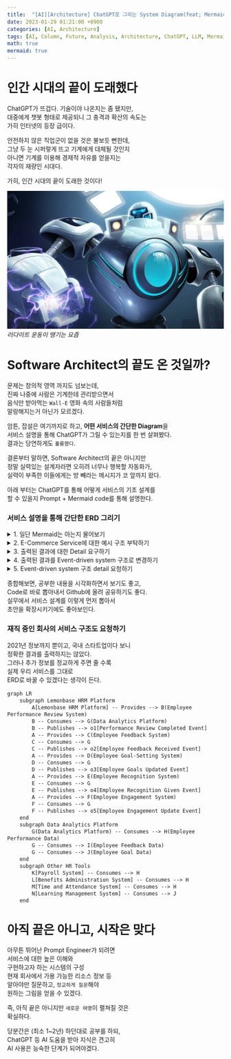 ```yaml
---
title:  "[AI][Architecture] ChatGPT로 그리는 System Diagram(feat; Mermaid)"
date: 2023-01-29 01:21:00 +0900
categories: [AI, Architecture]
tags: [AI, Column, Future, Analysis, Architecture, ChatGPT, LLM, Mermaid]
math: true
mermaid: true
---
```


# 인간 시대의 끝이 도래했다

ChatGPT가 뜨겁다. 기술이야 나온지는 좀 됐지만,   
대중에게 챗봇 형태로 제공되니 그 충격과 확산의 속도는   
가히 인터넷의 등장 급이다.   

안전하지 않은 직업군이 없을 것은 불보듯 뻔한데,   
그냥 두 눈 시퍼렇게 뜨고 기계에게 대체될 것인지   
아니면 기계를 이용해 경제적 자유를 얻을지는   
각자의 재량인 시대다.   

가히, 인간 시대의 끝이 도래한 것이다!   

![너 기름 샌다](/assets/media/20230220_ai_driven_architecture_0.png)
*러다이트 운동이 땡기는 요즘*

# Software Architect의 끝도 온 것일까?

문제는 창의적 영역 까지도 넘보는데,   
진짜 나중에 사람은 기계한테 관리받으면서   
음식만 받아먹는 `Wall-E` 영화 속의 사람들처럼   
말랑해지는거 아닌가 모르겠다.   

암튼, 잡설은 여기까지로 하고, **어떤 서비스의 간단한 Diagram**을   
서비스 설명을 통해 ChatGPT가 그릴 수 있는지를 한 번 살펴봤다.   
결과는 당연하게도 `훌륭했다`.   

결론부터 말하면, Software Architect의 끝은 아니지만   
정말 실력있는 설계자라면 오히려 너무나 행복할 자동화가,   
실력이 부족한 이들에게는 방 빼라는 메시지가 코 앞까지 왔다.   

아래 부터는 ChatGPT를 통해 어떻게 서비스의 기초 설계를   
할 수 있을지 Prompt + Mermaid code를 통해 설명한다.   

### 서비스 설명을 통해 간단한 ERD 그리기

<details>   
    <summary>1. 일단 Mermaid는 아는지 물어보기</summary>   

    > prompt
    ```
    Did you hear about Mermaid for markdown drawing language?
    ```
    > result
    ```
    Yes, I am aware of Mermaid, a popular markdown-based language for generating diagrams and flowcharts.
    ...
    ```

</details>

<details>   
    <summary>2. E-Commerce Service에 대한 예시 구조 부탁하기</summary>   

> prompt
```
Great! Then, can you write the structure of example of E-Commerce service into Mermaid?
```
> result
```mermaid
graph LR
    A[E-commerce Service] -- Provides --> B(Customer-facing Web Application)
    A -- Provides --> C(Order Management System)
    A -- Provides --> D(Inventory Management System)
    A -- Provides --> E(Payment Processing System)
    B -- Consumes --> C
    B -- Consumes --> E
    C -- Consumes --> D
    E -- Consumes --> F(Payment Gateway)
    F -- Consumes --> G(Payment Processor)
```
```
This diagram shows that the E-commerce Service provides several components, including a customer-facing web application, an order management system, an inventory management system, and a payment processing system. The customer-facing web application consumes the order management system and the payment processing system, while the order management system consumes the inventory management system. The payment processing system also consumes a payment gateway, which in turn consumes a payment processor.
```
</details>

<details>   
    <summary>3. 출력된 결과에 대한 Detail 요구하기</summary>   

> prompt
```
Perfect! In addition to this, can you write sequential diagrams for each of that?
```

> result
```
Certainly! Here are some examples of sequence diagrams for each component in the E-commerce Service:
```
#### Customer-facing Web Application Sequence Diagram
```mermaid
sequenceDiagram
    participant C as Customer
    participant B as Web Application
    participant E as Payment Processing System
    C->>+B: Visit website
    B->>+E: Initiate payment
    E->>-B: Payment result
    B->>-C: Order confirmation
```
```
This sequence diagram shows the interaction between a customer (participant C) and the customer-facing web application (participant B) when the customer initiates a payment. The web application communicates with the payment processing system (participant E) to process the payment and returns the payment result to the web application, which then confirms the order with the customer.
```
#### Order Management System Sequence Diagram
```mermaid
sequenceDiagram
    participant B as Web Application
    participant C as Order Management System
    participant D as Inventory Management System
    B->>+C: Place order
    C->>+D: Check inventory
    D->>-C: Inventory status
    C->>-B: Order status
```
```
This sequence diagram shows the interaction between the web application (participant B), the order management system (participant C), and the inventory management system (participant D) when a customer places an order. The web application communicates with the order management system to place the order, which then checks inventory availability with the inventory management system and returns the inventory status to the order management system. The order management system then returns the order status to the web application.
```
#### Inventory Management System Sequence Diagram
```mermaid
sequenceDiagram
    participant C as Order Management System
    participant D as Inventory Management System
    C->>+D: Check inventory
    D->>-C: Inventory status
```
```
This sequence diagram shows the interaction between the order management system (participant C) and the inventory management system (participant D) when the order management system checks inventory availability. The order management system communicates with the inventory management system to check the inventory status, which is then returned to the order management system.
```
#### Payment Processing System Sequence Diagram
```mermaid
sequenceDiagram
    participant B as Web Application
    participant E as Payment Processing System
    participant F as Payment Gateway
    participant G as Payment Processor
    B->>+E: Initiate payment
    E->>+F: Process payment request
    F->>+G: Forward payment request
    G->>-F: Payment result
    F->>-E: Payment result
    E->>-B: Payment result
```
```
This sequence diagram shows the interaction between the web application (participant B), the payment processing system (participant E), the payment gateway (participant F), and the payment processor (participant G) when the customer initiates a payment. The web application communicates with the payment processing system to initiate the payment, which then communicates with the payment gateway to process the payment request. The payment gateway forwards the payment request to the payment processor, which then returns the payment result to the payment gateway, which returns it to the payment processing system, and finally to the web application.
```
</details>
<details>   
    <summary>4. 출력된 결과를 Event-driven system 구조로 변경하기</summary>   

> prompt
```
How about this? I've studied event-driven architecture. So can you re-write above structures to convert with event-driven system?
```
> result
```
Sure, here's an example of how the E-commerce Service structure could be re-written to be event-driven:
```
```mermaid
graph LR
    subgraph E-commerce Service
        A[E-commerce Service] -- Publishes --> o1[Order Received Event]
        o1 -- Consumed by --> C(Order Management Service)
        o1 -- Consumed by --> D(Inventory Management Service)
        o1 -- Consumed by --> E(Payment Processing Service)
        C -- Publishes --> o2[Order Fulfilled Event]
        D -- Publishes --> o3[Inventory Updated Event]
        E -- Publishes --> o4[Payment Completed Event]
    end
    subgraph Customer-facing Web Application
        B(Customer-facing Web Application) -- Consumes --> o1
    end
    subgraph Payment Gateway
        F(Payment Gateway) -- Consumes --> o4
    end
    subgraph Payment Processor
        G(Payment Processor) -- Consumes --> o4
    end
```
```
In this event-driven architecture, the E-commerce Service publishes an "Order Received Event" when a new order is received, which is then consumed by the Order Management Service, the Inventory Management Service, and the Payment Processing Service. Each of these services then publish their own events, such as the "Order Fulfilled Event," "Inventory Updated Event," and "Payment Completed Event," which can be consumed by other parts of the system.

The Customer-facing Web Application consumes the "Order Received Event," and the Payment Gateway and Payment Processor consume the "Payment Completed Event." This event-driven architecture allows the different components of the E-commerce Service to communicate with each other in a decoupled and scalable manner.
```
</details>
<details>   
    <summary>5. Event-driven system 구조 detail 요청하기</summary>   

> prompt
```
Hmm... There are dangling events such as "Order Fulfilled Event" and "Inventory Updated Event". Can you expand this structure in detail?
```
> result
```
Certainly, here's an expanded version of the event-driven architecture that includes the "Order Fulfilled Event" and the "Inventory Updated Event":
```
```mermaid
graph LR
    subgraph E-commerce Service
        A[E-commerce Service] -- Publishes --> o1[Order Received Event]
        o1 -- Consumed by --> C(Order Management Service)
        o1 -- Consumed by --> D(Inventory Management Service)
        o1 -- Consumed by --> E(Payment Processing Service)
        C -- Publishes --> o2[Order Fulfilled Event]
        o2 -- Consumed by --> F(Shipping Service)
        D -- Publishes --> o3[Inventory Updated Event]
        o3 -- Consumed by --> G(Alerts Service)
        o3 -- Consumed by --> H(Reporting Service)
        E -- Publishes --> o4[Payment Completed Event]
        o4 -- Consumed by --> I(Fraud Detection Service)
        o4 -- Consumed by --> J(Revenue Tracking Service)
    end
    subgraph Customer-facing Web Application
        B(Customer-facing Web Application) -- Consumes --> o1
    end
    subgraph Payment Gateway
        F(Payment Gateway) -- Consumes --> o4
    end
    subgraph Payment Processor
        G(Payment Processor) -- Consumes --> o4
    end
```
```
In this expanded architecture, the "Order Received Event" is still published by the E-commerce Service when a new order is received, and is consumed by the Order Management Service, the Inventory Management Service, and the Payment Processing Service. The Order Management Service then publishes the "Order Fulfilled Event," which is consumed by the Shipping Service to initiate shipping of the order.

The Inventory Management Service publishes the "Inventory Updated Event," which is consumed by the Alerts Service to trigger alerts if inventory levels are low, and by the Reporting Service to generate reports on inventory levels.

The Payment Processing Service still publishes the "Payment Completed Event," which is consumed by the Fraud Detection Service to detect fraudulent transactions, and by the Revenue Tracking Service to track revenue generated by the E-commerce Service.

The Customer-facing Web Application still consumes the "Order Received Event," and the Payment Gateway and Payment Processor still consume the "Payment Completed Event." This event-driven architecture allows the different components of the E-commerce Service to communicate with each other in a decoupled and scalable manner, while enabling additional services to be added to the system in a modular way.
```
</details>

종합해보면, 공부한 내용을 시각화하면서 보기도 좋고,   
Code로 바로 뽑아내서 Github에 올려 공유하기도 좋다.   
실무에서 서비스 설계를 이렇게 먼저 뽑아서   
초안을 확장시키기에도 좋아보인다.   

### 재직 중인 회사의 서비스 구조도 요청하기

2021년 정보까지 뿐이고, 국내 스타트업이다 보니   
정확한 결과를 출력하지는 않았다.   
그러나 추가 정보를 정교하게 주면 줄 수록   
실제 우리 서비스를 그대로   
ERD로 바꿀 수 있겠다는 생각이 든다.   

```mermaid
graph LR
    subgraph Lemonbase HRM Platform
        A[Lemonbase HRM Platform] -- Provides --> B(Employee Performance Review System)
        B -- Consumes --> G(Data Analytics Platform)
        B -- Publishes --> o1[Performance Review Completed Event]
        A -- Provides --> C(Employee Feedback System)
        C -- Consumes --> G
        C -- Publishes --> o2[Employee Feedback Received Event]
        A -- Provides --> D(Employee Goal-Setting System)
        D -- Consumes --> G
        D -- Publishes --> o3[Employee Goals Updated Event]
        A -- Provides --> E(Employee Recognition System)
        E -- Consumes --> G
        E -- Publishes --> o4[Employee Recognition Given Event]
        A -- Provides --> F(Employee Engagement System)
        F -- Consumes --> G
        F -- Publishes --> o5[Employee Engagement Update Event]
    end
    subgraph Data Analytics Platform
        G(Data Analytics Platform) -- Consumes --> H(Employee Performance Data)
        G -- Consumes --> I(Employee Feedback Data)
        G -- Consumes --> J(Employee Goal Data)
    end
    subgraph Other HR Tools
        K[Payroll System] -- Consumes --> H
        L[Benefits Administration System] -- Consumes --> H
        M[Time and Attendance System] -- Consumes --> H
        N[Learning Management System] -- Consumes --> J
    end
```

# 아직 끝은 아니고, 시작은 맞다

아무튼 뛰어난 Prompt Engineer가 되려면   
서비스에 대한 높은 이해와   
구현하고자 하는 시스템의 구성   
현재 회사에서 가용 가능한 리소스 정보 등   
알아야만 질문하고, `정교하게 질문`해야   
원하는 그림을 얻을 수 있겠다.   

즉, 아직 끝은 아니지만 `새로운 여명`이 펼쳐질 것은   
확실하다.   

당분간은 (최소 1~2년) 하던대로 공부를 하되,   
ChatGPT 등 AI 도움을 받아 지식은 견고히   
AI 사용은 능숙한 단계가 되어야겠다.   
